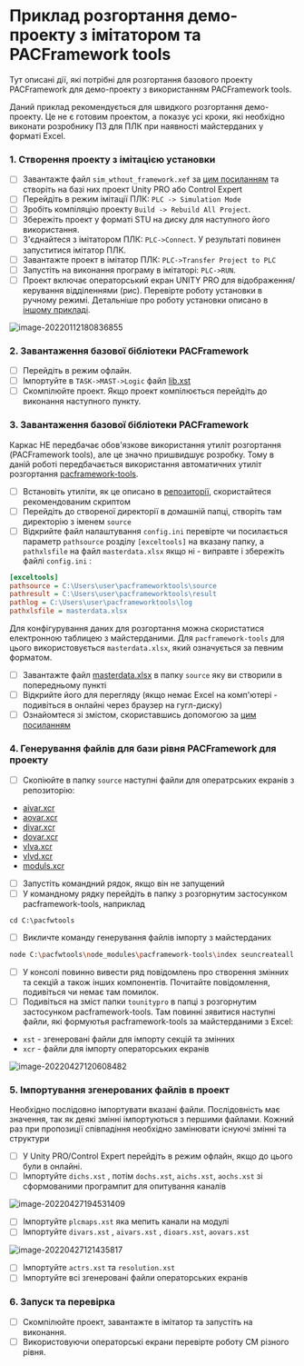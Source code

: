 # Приклад розгортання демо-проекту з імітатором та PACFramework tools

Тут описані дії, які потрібні для розгортання базового проекту PACFramework для демо-проекту з використанням  PACFramework tools.  

Даний приклад рекомендується для швидкого розгортання демо-проекту. Це не є готовим проектом, а показує усі кроки, які необхідно виконати розробнику ПЗ для ПЛК при наявності майстерданих у форматі Excel.

### 1. Створення проекту з імітацією установки

- [ ] Завантажте файл `sim_wthout_framework.xef` за [цим посиланням](sim_wthout_framework.xef) та створіть на базі них проект Unity PRO або Control Expert
- [ ] Перейдіть в режим імітації ПЛК: `PLC -> Simulation Mode`
- [ ] Зробіть компіляцію проекту `Build -> Rebuild All Project`.
- [ ] Збережіть проект у форматі STU на диску для наступного його використання.
- [ ] З'єднайтеся з імітатором ПЛК: `PLC->Connect`. У результаті повинен запуститися імітатор ПЛК.
- [ ] Завантажте проект в імітатор ПЛК: `PLC->Transfer Project to PLC`
- [ ] Запустіть на виконання програму в імітаторі: `PLC->RUN`. 
- [ ] Проект включає операторський екран UNITY PRO для відображення/керування відділеннями (рис). Перевірте роботу установки в ручному режимі. Детальніше про роботу установки описано в [іншому прикладі](deployex2.md). 

![image-20220112180836855](media9/image-20220112180836855.png)

### 2. Завантаження базової бібліотеки PACFramework

- [ ] Перейдіть в режим офлайн.
- [ ] Імпортуйте в `TASK->MAST->Logic` файл [lib.xst](lib.xst)
- [ ] Скомпілюйте проект. Якщо проект компілюється перейдіть до виконання наступного пункту.

### 3. Завантаження базової бібліотеки PACFramework

Каркас НЕ передбачає обов'язкове використання утиліт розгортання (PACFramework tools), але це значно пришвидшує розробку. Тому в даній роботі передбачається використання автоматичних утиліт розгортання [pacframework-tools](https://github.com/pupenasan/pacframework-tools).

- [ ] Встановіть утиліти, як це описано в [репозиторії](https://github.com/pupenasan/pacframework-tools), скористайтеся рекомендованим скриптом
- [ ] Перейдіть до створеної директорії в домашній папці, створіть там директорію з іменем `source`
- [ ] Відкрийте файл налаштування `config.ini` перевірте чи посилається параметр `pathsource` розділу `[exceltools]` на вказану папку, а `pathxlsfile` на файл  `masterdata.xlsx` якщо ні - виправте і збережіть файлі `config.ini` :

```ini
[exceltools]
pathsource = C:\Users\user\pacframeworktools\source
pathresult = C:\Users\user\pacframeworktools\result
pathlog = C:\Users\user\pacframeworktools\log
pathxlsfile = masterdata.xlsx
```

Для конфігурування даних для розгортання можна скористатися електронною таблицею з майстерданими. Для `pacframework-tools`  для цього використовується `masterdata.xlsx`, який означується за певним  форматом.  

- [ ] Завантажте файл [masterdata.xlsx](https://docs.google.com/spreadsheets/d/1GvttNOH74X2o9y0fh_qxQCHhfdFszx7m/edit?usp=sharing&ouid=111751208742846482260&rtpof=true&sd=true) в папку `source` яку ви створили в попередньому пункті
- [ ] Відкрийте його для перегляду (якщо немає Excel на комп'ютері - подивіться в онлайні через браузер на гугл-диску)
- [ ] Ознайомтеся зі змістом, скориставшись допомогою за [цим посиланням](https://github.com/pupenasan/pacframework-tools/blob/main/masredataxls.md)

### 4. Генерування файлів для бази рівня PACFramework для проекту

- [ ] Скопіюйте в папку `source` наступні файли для оператрських екранів з репозиторію:

- [aivar.xcr](aivar.xcr)
- [aovar.xcr](aovar.xcr)
- [divar.xcr](divar.xcr)
- [dovar.xcr](dovar.xcr)
- [vlva.xcr](vlva.xcr)
- [vlvd.xcr](vlvd.xcr)
- [moduls.xcr](moduls.xcr)

- [ ] Запустіть командний рядок, якщо він не запущений
- [ ] У командному рядку перейдіть в папку з розгорнутим застосунком pacframework-tools, наприклад  

```
cd C:\pacfwtools
```

- [ ] Викличте команду генерування файлів імпорту з майстерданих

```bash
node C:\pacfwtools\node_modules\pacframework-tools\index seuncreateall
```

- [ ] У консолі повинно вивести ряд повідомлень про створення змінних та секцій а також інших компонентів. Почитайте повідомлення, подивіться чи немає там помилок.
- [ ] Подивіться на зміст папки `tounitypro` в папці з розгорнутим застосунком pacframework-tools. Там повинні зявитися наступні файли, які формуютья pacframework-tools за майстерданими з Excel:

- `xst` - згенеровані файли для імпорту секцій та змінних
- `xcr` - файли для імпорту операторських екранів

![image-20220427120608482](media9/image-20220427120608482.png)

### 5. Імпортування згенерованих файлів в проект

Необхідно послідовно імпортувати вказані файли. Послідовність має значення, так як деякі змінні імпортуються з першими файлами. Кожний раз при пропозиції співпадіння необхідно замінювати існуючі змінні та структури

- [ ] У Unity PRO/Control Expert перейдіть в режим офлайн, якщо до цього були в онлайні. 
- [ ] Імпортуйте `dichs.xst` , потім `dochs.xst`, `aichs.xst`, `aochs.xst` зі сформованими програмпит для опитування каналів

![image-20220427194531409](media9/image-20220427194531409.png)

- [ ] Імпортуйте `plcmaps.xst` яка мепить канали на модулі
- [ ] Імпортуйте `divars.xst` ,  `aivars.xst` , `dioars.xst`,  `aovars.xst` 

![image-20220427121435817](media9/image-20220427121435817.png)

- [ ] Імпортуйте `actrs.xst` та `resolution.xst`
- [ ] Імпортуйте всі згенеровані файли операторських екранів

### 6. Запуск та перевірка

- [ ] Скомпілюйте проект, завантажте в імітатор та запустіть на виконання.
- [ ] Використовуючи операторські екрани перевірте роботу CM різного рівня.